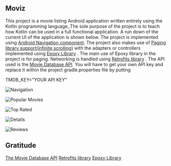 ## Moviz
This project is a movie listing Android  application  written entirely using the Kotlin programming language,.The sole purpose of the
project is to teach how Kotlin can be used in a full functional application. A run down of the current UI of the application is shown below.
The project is implemented using [Android Navigation component](https://developer.android.com/guide/navigation/navigation-getting-started).
The project also makes use of [Paging library support(infinite scrolling)](https://developer.android.com/topic/libraries/architecture/paging)
with the adapters or controllers implemented using [Epoxy Library](https://github.com/airbnb/epoxy) . The main use of Epoxy library in the project is for paging.
Networking is handled using [Retrofits library](https://square.github.io/retrofit/) . The API used is the [Movie Database API](https://developers.themoviedb.org/3/getting-started/introduction). You will have to get 
your own API key and replace it within the project gradle.properties file by putting

TMDB_KEY="YOUR API KEY"

![Navigation](screenshots/navigation.png)

![Popular Movies](screenshots/popular.png)

![Top Rated](screenshots/top_rated.png)

![Details](screenshots/details.png)

![Reviews](screenshots/reviews.png)

## Gratitude
[The Movie Database API](https://developers.themoviedb.org/3/getting-started/introduction)
[Retrofits library](https://square.github.io/retrofit/)
[Epoxy Library](https://github.com/airbnb/epoxy)
